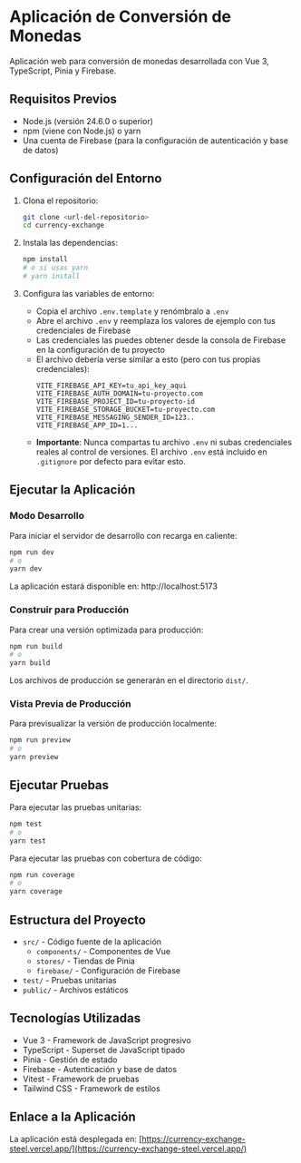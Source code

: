 # Aplicación de Conversión de Monedas

Aplicación web para conversión de monedas desarrollada con Vue 3, TypeScript, Pinia y Firebase.

## Requisitos Previos

- Node.js (versión 24.6.0 o superior)
- npm (viene con Node.js) o yarn
- Una cuenta de Firebase (para la configuración de autenticación y base de datos)

## Configuración del Entorno

1. Clona el repositorio:
   ```bash
   git clone <url-del-repositorio>
   cd currency-exchange
   ```

2. Instala las dependencias:
   ```bash
   npm install
   # o si usas yarn
   # yarn install
   ```

3. Configura las variables de entorno:
   - Copia el archivo `.env.template` y renómbralo a `.env`
   - Abre el archivo `.env` y reemplaza los valores de ejemplo con tus credenciales de Firebase
   - Las credenciales las puedes obtener desde la consola de Firebase en la configuración de tu proyecto
   - El archivo debería verse similar a esto (pero con tus propias credenciales):
     ```
     VITE_FIREBASE_API_KEY=tu_api_key_aqui
     VITE_FIREBASE_AUTH_DOMAIN=tu-proyecto.com
     VITE_FIREBASE_PROJECT_ID=tu-proyecto-id
     VITE_FIREBASE_STORAGE_BUCKET=tu-proyecto.com
     VITE_FIREBASE_MESSAGING_SENDER_ID=123..
     VITE_FIREBASE_APP_ID=1...
     ```
   - **Importante**: Nunca compartas tu archivo `.env` ni subas credenciales reales al control de versiones. El archivo `.env` está incluido en `.gitignore` por defecto para evitar esto.

## Ejecutar la Aplicación

### Modo Desarrollo

Para iniciar el servidor de desarrollo con recarga en caliente:

```bash
npm run dev
# o
yarn dev
```

La aplicación estará disponible en: http://localhost:5173

### Construir para Producción

Para crear una versión optimizada para producción:

```bash
npm run build
# o
yarn build
```

Los archivos de producción se generarán en el directorio `dist/`.

### Vista Previa de Producción

Para previsualizar la versión de producción localmente:

```bash
npm run preview
# o
yarn preview
```

## Ejecutar Pruebas

Para ejecutar las pruebas unitarias:

```bash
npm test
# o
yarn test
```

Para ejecutar las pruebas con cobertura de código:

```bash
npm run coverage
# o
yarn coverage
```

## Estructura del Proyecto

- `src/` - Código fuente de la aplicación
  - `components/` - Componentes de Vue
  - `stores/` - Tiendas de Pinia
  - `firebase/` - Configuración de Firebase
- `test/` - Pruebas unitarias
- `public/` - Archivos estáticos

## Tecnologías Utilizadas

- Vue 3 - Framework de JavaScript progresivo
- TypeScript - Superset de JavaScript tipado
- Pinia - Gestión de estado
- Firebase - Autenticación y base de datos
- Vitest - Framework de pruebas
- Tailwind CSS - Framework de estilos

## Enlace a la Aplicación

La aplicación está desplegada en: [https://currency-exchange-steel.vercel.app/](https://currency-exchange-steel.vercel.app/)




